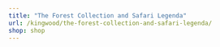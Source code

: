 ```yaml
---
title: "The Forest Collection and Safari Legenda"
url: /kingwood/the-forest-collection-and-safari-legenda/
shop: shop
---
```

